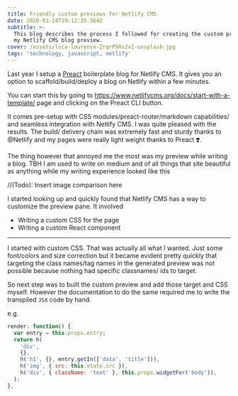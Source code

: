 ```yaml
---
title: Friendly custom previews for Netlify CMS
date: 2020-01-14T19:12:35.564Z
subtitle: >-
  This blog describes the process I followed for creating the custom preview for
  my Netlify CMS blog preview.
cover: /assets/luca-laurence-ZrqrP9Xs2vI-unsplash.jpg
tags: 'technology, javascript, netlify'
---
```

Last year I setup a [Preact](https://preactjs.com/) boilerplate blog for Netlify CMS. It gives you an option to scaffold/build/deploy a blog on Netlify within a few minutes.

You can start this by going to <https://www.netlifycms.org/docs/start-with-a-template/> page and clicking on the Preact CLI button.

It comes pre-setup with CSS modules/preact-router/markdown capabilities/ and seamless integration with Netlify CMS. I was quite pleased with the results. The build/ delivery chain was extremely fast and sturdy thanks to @Netlify and my pages were really light weight thanks to Preact ❣️.

The thing however that annoyed me the most was my preview while writing a blog. TBH I am used to write on medium and of all things that site beautiful as anything while my writing experience looked like this

//(Todo): Insert image comparison here

I started looking up and quickly found that Netlify CMS has a way to customize the preview pane. It involved

- Writing a custom CSS for the page
- Writing a custom React component

-------

I started with custom CSS. That was actually all what I wanted. Just some font/colors and size correction but it became evident pretty quickly that targeting the class names/tag names in the generated preview was not possible because nothing had specific classnames/ ids to target.

So next step was to built the custom preview and add those target and CSS myself. However the documentation to do the same required me to write the transpiled `JSX` code by hand.

e.g.

```js
render: function() {
  var entry = this.props.entry;
  return h(
    'div',
    {},
    h('h1', {}, entry.getIn(['data', 'title'])),
    h('img', { src: this.state.src }),
    h('div', { className: 'text' }, this.props.widgetFor('body')),
  );
},
```
